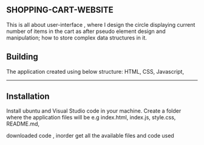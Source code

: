 ## SHOPPING-CART-WEBSITE

  This is all about user-interface , where I design the circle displaying current number of items in the cart as after pseudo element  design and manipulation; how to store complex data structures in it.

## Building

The application created using below structure:
         HTML,
         CSS,
         Javascript,

 ****
 ## Installation
  Install ubuntu and Visual Studio code in your machine.
  Create a folder where the application files will be e.g
           index.html,
           index.js,
           style.css,
           README.md,

downloaded code , inorder get all the available files and code used          
